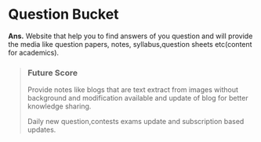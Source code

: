 # Question Bucket

**Ans.** Website that help you to find answers of you question and will provide the media like question papers, notes, syllabus,question sheets etc(content for academics).

> ### Future Score
>
> Provide notes like blogs that are text extract from images without background and modification available and update of blog for better knowledge sharing.
>
> Daily new question,contests exams update and subscription based updates.
